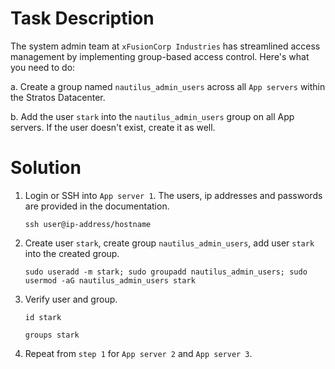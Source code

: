 # Task Description
The system admin team at `xFusionCorp Industries` has streamlined access management by implementing group-based access control. Here's what you need to do:

a. Create a group named `nautilus_admin_users` across all `App servers` within the Stratos Datacenter.

b. Add the user `stark` into the `nautilus_admin_users` group on all App servers. If the user doesn't exist, create it as well.

# Solution
1. Login or SSH into `App server 1`. The users, ip addresses and passwords are provided in the documentation.

    `ssh user@ip-address/hostname`

2. Create user `stark`, create group `nautilus_admin_users`, add user `stark` into the created group.

    `sudo useradd -m stark; sudo groupadd nautilus_admin_users; sudo usermod -aG nautilus_admin_users stark`

3. Verify user and group.

    `id stark`

    `groups stark`

4. Repeat from `step 1` for `App server 2` and `App server 3`.